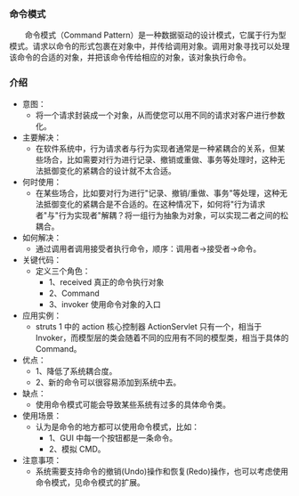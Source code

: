 ### 命令模式
&emsp;&emsp;命令模式（Command Pattern）是一种数据驱动的设计模式，它属于行为型模式。请求以命令的形式包裹在对象中，并传给调用对象。调用对象寻找可以处理该命令的合适的对象，并把该命令传给相应的对象，该对象执行命令。

### 介绍
- 意图：
    - 将一个请求封装成一个对象，从而使您可以用不同的请求对客户进行参数化。
- 主要解决：
    - 在软件系统中，行为请求者与行为实现者通常是一种紧耦合的关系，但某些场合，比如需要对行为进行记录、撤销或重做、事务等处理时，这种无法抵御变化的紧耦合的设计就不太合适。
- 何时使用：
    - 在某些场合，比如要对行为进行"记录、撤销/重做、事务"等处理，这种无法抵御变化的紧耦合是不合适的。在这种情况下，如何将"行为请求者"与"行为实现者"解耦？将一组行为抽象为对象，可以实现二者之间的松耦合。
- 如何解决：
    - 通过调用者调用接受者执行命令，顺序：调用者→接受者→命令。
- 关键代码：
    - 定义三个角色：
        - 1、received 真正的命令执行对象 
        - 2、Command 
        - 3、invoker 使用命令对象的入口
- 应用实例：
    - struts 1 中的 action 核心控制器 ActionServlet 只有一个，相当于 Invoker，而模型层的类会随着不同的应用有不同的模型类，相当于具体的 Command。
- 优点： 
    - 1、降低了系统耦合度。 
    - 2、新的命令可以很容易添加到系统中去。
- 缺点：
    - 使用命令模式可能会导致某些系统有过多的具体命令类。
- 使用场景：
    - 认为是命令的地方都可以使用命令模式，比如： 
        - 1、GUI 中每一个按钮都是一条命令。 
        - 2、模拟 CMD。
- 注意事项：
    - 系统需要支持命令的撤销(Undo)操作和恢复(Redo)操作，也可以考虑使用命令模式，见命令模式的扩展。